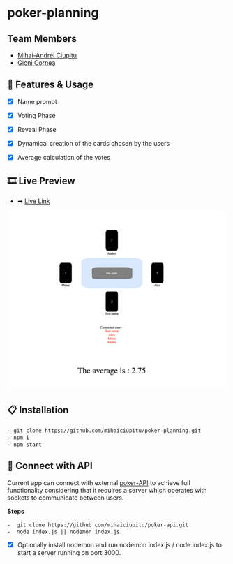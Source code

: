 # poker-planning

## Team Members 

- [Mihai-Andrei Ciupitu](https://github.com/mihaiciupitu)
- [Gioni Cornea](https://github.com/gionicornea)




## 💠 Features & Usage

- [x] Name prompt
- [x] Voting Phase
- [x] Reveal Phase
- [x] Dynamical creation of the cards chosen by the users
- [x] Average calculation of the votes


## 🎞 Live Preview

- ➡ [Live Link](https://mihaiciupitu.github.io/poker-planning/)

![Preview](/images/preview.png)

## 📋 Installation 
```
- git clone https://github.com/mihaiciupitu/poker-planning.git
- npm i 
- npm start
```


## 🧩 Connect with API

Current app can connect with external [poker-API](https://github.com/mihaiciupitu/poker-api) to achieve full functionality considering that it requires a server which operates with sockets to communicate between users. 

**Steps**
```
-  git clone https://github.com/mihaiciupitu/poker-api.git
-  node index.js || nodemon index.js
 ```

- [x] Optionally install nodemon and run nodemon index.js / node index.js to start a server running on port 3000.  
